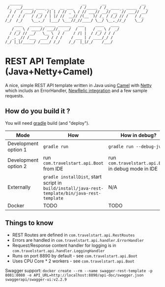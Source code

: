 ```
  ______                           __       __                __ 
 /_  __/_____ ____ _ _   __ ___   / /_____ / /_ ____ _ _____ / /_
  / /  / ___// __ `/| | / // _ \ / // ___// __// __ `// ___// __/
 / /  / /   / /_/ / | |/ //  __// /(__  )/ /_ / /_/ // /   / /_  
/_/  /_/    \__,_/  |___/ \___//_//____/ \__/ \__,_//_/    \__/  
    ____   ______ _____ ______   ___     ____   ____             
   / __ \ / ____// ___//_  __/  /   |   / __ \ /  _/             
  / /_/ // __/   \__ \  / /    / /| |  / /_/ / / /               
 / _, _// /___  ___/ / / /    / ___ | / ____/_/ /                
/_/ |_|/_____/ /____/ /_/    /_/  |_|/_/    /___/                
```       
                                                                 
REST API Template (Java+Netty+Camel)
=====================================

A nice, simple REST API template written in Java using [Camel](http://camel.apache.org/) with [Netty](https://github.com/netty/netty) which includs an ErrorHandler, [NewRelic integration](https://newrelic.com/) and a few sample requests.

## How do you build it ?

You will need [gradle](https://gradle.org/) build (and "deploy"). 

Mode | How | How in debug?
--- | --- | ---
Development option 1| `gradle run` | `gradle run --debug-jvm`
Development option 2| run `com.travelstart.api.Boot` from IDE | run `com.travelstart.api.Boot` in debug mode in IDE
Externally | `gradle installDist`, start script in `build/install/java-rest-template/bin/java-rest-template` | N/A
Docker | TODO | TODO

## Things to know
- REST Routes are defined in `com.travelstart.api.RestRoutes`
- Errors are handled in `com.travelstart.api.handler.ErrorHandler`
- Request/Response content handler for logging is in `com.travelstart.api.handler.LoggingHandler`
- Runs on port 8890 by default - see `com.travelstart.api.Boot`
- Uses CPU Core * 2 workers - see `com.travelstart.api.Boot`

Swagger support:
`docker create --rm --name swagger-rest-template -p 8081:8080 -e API_URL=http://localhost:8890/api-doc/swagger.json swaggerapi/swagger-ui:v2.2.9`

